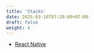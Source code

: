 ```yaml
---
title: 'Stacks'
date: 2025-03-16T07:20:00+07:00
draft: false
weight: 4
---
```


- [React Native](./react-native/)
